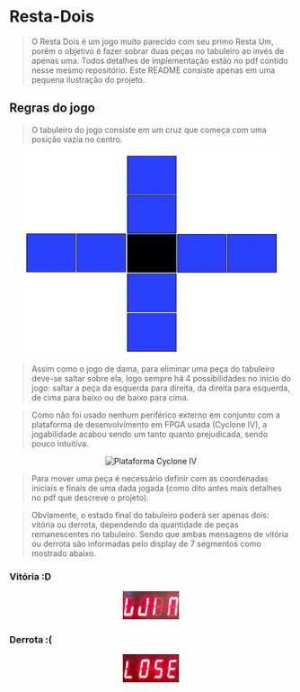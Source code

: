 # Resta-Dois
> O Resta Dois é um jogo muito parecido com seu primo Resta Um, porém o objetivo é fazer sobrar duas peças no tabuleiro ao invés de apenas uma. Todos detalhes de implementação estão no pdf contido nesse mesmo repositório. Este README consiste apenas em uma pequena ilustração do projeto.

## Regras do jogo
> O tabuleiro do jogo consiste em um cruz que começa com uma posição vazia no centro.

<p align="center">
  <img width="460" height="360" src="https://github.com/medina325/Resta-Dois/blob/main/images/tabuleiro.jpg?raw=true" alt="tabuleiro">
</p>

> Assim como o jogo de dama, para eliminar uma peça do tabuleiro deve-se saltar sobre ela, logo sempre há 4 possibilidades no início do jogo: saltar a peça da esquerda para direita, da direita para esquerda, de cima para baixo ou de baixo para cima.

> Como não foi usado nenhum periférico externo em conjunto com a plataforma de desenvolvimento em FPGA usada (Cyclone IV), a jogabilidade acabou sendo um tanto quanto prejudicada, sendo pouco intuitiva.

<p align="center">
  <img width="460" height="360" src="https://www.dhresource.com/0x0/f2/albu/g5/M00/5A/63/rBVaI1nDK4mAOr-LAAdEFp_RNEA674.jpg" alt="Plataforma Cyclone IV">
</p>

> Para mover uma peça é necessário definir com as coordenadas iniciais e finais de uma dada jogada (como dito antes mais detalhes no pdf que descreve o projeto).

> Obviamente, o estado final do tabuleiro poderá ser apenas dois: vitória ou derrota, dependendo da quantidade de peças remanescentes no tabuleiro. Sendo que ambas mensagens de vitória ou derrota são informadas pelo display de 7 segmentos como mostrado abaixo.

### Vitória :D
<p align="center">
  <img id="cyclone" width="100" height="50" src="https://github.com/medina325/Resta-Dois/blob/main/images/win_display.jpg?raw=true" alt="win_display">
</p>

### Derrota :(
<p align="center">
  <img id="cyclone" width="100" height="50" src="https://github.com/medina325/Resta-Dois/blob/main/images/lose_display.jpg?raw=true" alt="lose_display">
</p>
